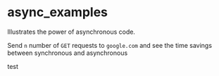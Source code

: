 # async_examples

Illustrates the power of asynchronous code. 

Send `n` number of `GET` requests to `google.com` and see the time savings between synchronous and asynchronous

test

